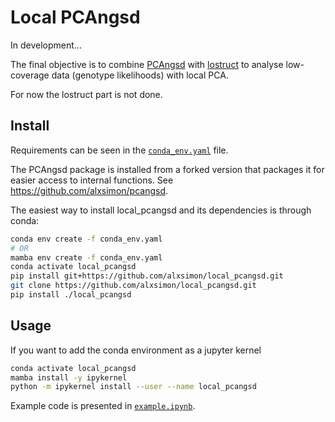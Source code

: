 # Local PCAngsd

In development...

The final objective is to combine [PCAngsd](https://github.com/Rosemeis/pcangsd) with [lostruct](https://github.com/jguhlin/lostruct-py)
to analyse low-coverage data (genotype likelihoods) with local PCA.

For now the lostruct part is not done.

## Install

Requirements can be seen in the [`conda_env.yaml`](https://github.com/alxsimon/local_pcangsd/blob/main/conda_env.yaml) file.

The PCAngsd package is installed from a forked version that packages it for easier access to internal functions.
See https://github.com/alxsimon/pcangsd.

The easiest way to install local_pcangsd and its dependencies is through conda:

```bash
conda env create -f conda_env.yaml
# OR
mamba env create -f conda_env.yaml
conda activate local_pcangsd
pip install git+https://github.com/alxsimon/local_pcangsd.git
git clone https://github.com/alxsimon/local_pcangsd.git
pip install ./local_pcangsd
```

## Usage

If you want to add the conda environment as a jupyter kernel

```bash
conda activate local_pcangsd
mamba install -y ipykernel
python -m ipykernel install --user --name local_pcangsd
```

Example code is presented in [`example.ipynb`](https://github.com/alxsimon/local_pcangsd/blob/main//example.ipynb).
